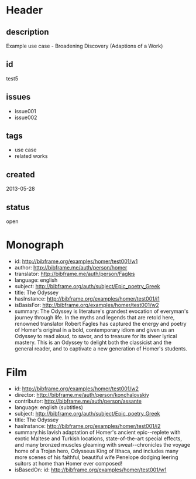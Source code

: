 # Header

## description

Example use case - Broadening Discovery (Adaptions of a Work)

## id

test5

## issues

* issue001
* issue002

## tags

* use case
* related works

## created

2013-05-28

## status

open

# Monograph

* id: http://bibframe.org/examples/homer/test001/w1
* author: <http://bibframe.me/auth/person/homer>
* translator: <http://bibframe.me/auth/person/Fagles>
* language: english
* subject: http://bibframe.org/auth/subject/Epic_poetry_Greek
* title: The Odyssey
* hasInstance: http://bibframe.org/examples/homer/test001/i1
* isBasisFor: http://bibframe.org/examples/homer/test001/w2
* summary: The Odyssey is literature's grandest evocation of everyman's journey through life. In the myths and legends that are retold here, renowned translator Robert Fagles has captured the energy and poetry of Homer's original in a bold, contemporary idiom and given us an Odyssey to read aloud, to savor, and to treasure for its sheer lyrical mastery. This is an Odyssey to delight both the classicist and the general reader, and to captivate a new generation of Homer's students.

# Film

* id: http://bibframe.org/examples/homer/test001/w2
* director: <http://bibframe.me/auth/person/konchalovskiy>
* contributor: <http://bibframe.me/auth/person/assante>
* language: english (subtitles)
* subject: http://bibframe.org/auth/subject/Epic_poetry_Greek
* title: The Odyssey
* hasInstance:  http://bibframe.org/examples/homer/test001/i2
* summary:his lavish adaptation of Homer's ancient epic--replete with exotic Maltese and Turkish locations, state-of-the-art special effects, and many bronzed muscles gleaming with sweat--chronicles the voyage home of a Trojan hero, Odysseus King of Ithaca, and includes many more scenes of his faithful, beautiful wife Penelope dodging leering suitors at home than Homer ever composed! 
* isBasedOn: id: http://bibframe.org/examples/homer/test001/w1

